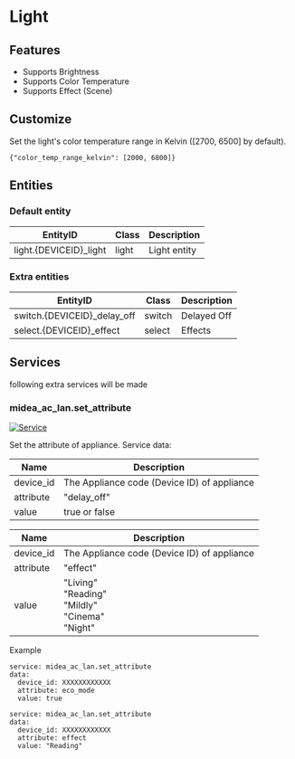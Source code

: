 # Light
## Features
- Supports Brightness
- Supports Color Temperature
- Supports Effect (Scene)

## Customize

Set the light's color temperature range in Kelvin ([2700, 6500] by default).

```
{"color_temp_range_kelvin": [2000, 6800]}
```

## Entities
### Default entity
| EntityID               | Class | Description  |
|------------------------|-------|--------------|
| light.{DEVICEID}_light | light | Light entity |

### Extra entities

| EntityID                    | Class  | Description |
|-----------------------------|--------|-------------|
| switch.{DEVICEID}_delay_off | switch | Delayed Off |
| select.{DEVICEID}_effect    | select | Effects     |


## Services
following extra services will be made

### midea_ac_lan.set_attribute

[![Service](https://my.home-assistant.io/badges/developer_call_service.svg)](https://my.home-assistant.io/redirect/developer_call_service/?service=midea_ac_lan.set_attribute)

Set the attribute of appliance. Service data:

| Name      | Description                                 |
|-----------|---------------------------------------------|
| device_id | The Appliance code (Device ID) of appliance |
| attribute | "delay_off"                                 |
| value     | true or false                               |


| Name      | Description                                                  |
|-----------|--------------------------------------------------------------|
| device_id | The Appliance code (Device ID) of appliance                  |
| attribute | "effect"                                                     |
| value     | "Living"</br>"Reading"</br>"Mildly"</br>"Cinema"</br>"Night" |

Example
```
service: midea_ac_lan.set_attribute
data:
  device_id: XXXXXXXXXXXX
  attribute: eco_mode
  value: true
```

```
service: midea_ac_lan.set_attribute
data:
  device_id: XXXXXXXXXXXX
  attribute: effect
  value: "Reading"
```
